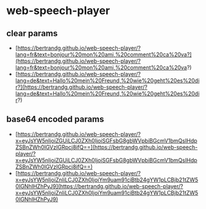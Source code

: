 # web-speech-player

## clear params

- [https://bertrandg.github.io/web-speech-player/?lang=fr&text=bonjour%20mon%20ami,%20comment%20ca%20va?](https://bertrandg.github.io/web-speech-player/?lang=fr&text=bonjour%20mon%20ami,%20comment%20ca%20va?)
- [https://bertrandg.github.io/web-speech-player/?lang=de&text=Hallo%20mein%20Freund,%20wie%20geht%20es%20dir?](https://bertrandg.github.io/web-speech-player/?lang=de&text=Hallo%20mein%20Freund,%20wie%20geht%20es%20dir?)


## base64 encoded params

- [https://bertrandg.github.io/web-speech-player/?x=eyJsYW5nIjoiZGUiLCJ0ZXh0IjoiSGFsbG8gbWVpbiBGcmV1bmQsIHdpZSBnZWh0IGVzIGRpcj8ifQ==](https://bertrandg.github.io/web-speech-player/?x=eyJsYW5nIjoiZGUiLCJ0ZXh0IjoiSGFsbG8gbWVpbiBGcmV1bmQsIHdpZSBnZWh0IGVzIGRpcj8ifQ==)
- [https://bertrandg.github.io/web-speech-player/?x=eyJsYW5nIjoiZnIiLCJ0ZXh0IjoiYm9uam91ciBtb24gYW1pLCBjb21tZW50IGNhIHZhPyJ9](https://bertrandg.github.io/web-speech-player/?x=eyJsYW5nIjoiZnIiLCJ0ZXh0IjoiYm9uam91ciBtb24gYW1pLCBjb21tZW50IGNhIHZhPyJ9)

